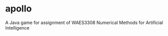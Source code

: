 apollo
======

A Java game for assignment of WAES3308 Numerical Methods for Artificial Intelligence

